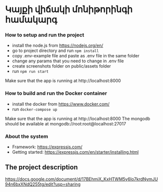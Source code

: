 # Կայքի վիճակի մոնիթորինգի համակարգ

### How to setup and run the project
- install the node.js from https://nodejs.org/en/
- go to project directory and run `npm install`
- copy .env-example file and paste as .env file in the same folder
- change any params that you need to change in .env file 
- create screenshots folder on public/assets folder
- run `npm run start`

Make sure that the app is running at http://localhost:8000

### How to build and run the Docker container
- install the docker from https://www.docker.com/
- run `docker-compose up`

Make sure that the app is running at http://localhost:8000
The mongodb should be available at mongodb://root:root@localhost:27017

### About the system
- Framework: https://expressjs.com/
- Getting started: https://expressjs.com/en/starter/installing.html

## The project description
https://docs.google.com/document/d/17BEhmiX_KxHTWM5y6Io7krdNymJU94n6bxXNdQ255tg/edit?usp=sharing